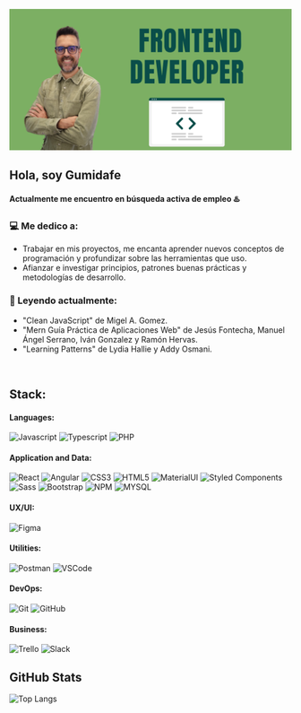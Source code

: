 [![Gumidev.com](index.png)](https://gumidev.com)

## Hola, soy Gumidafe
#### Actualmente me encuentro en **búsqueda activa** de empleo ♨️

### :computer: Me dedico a:

- Trabajar en mis proyectos, me encanta aprender nuevos conceptos de programación y profundizar sobre las herramientas que uso.
- Afianzar e investigar principios, patrones buenas prácticas y metodologías de desarrollo.

### 📖 Leyendo actualmente: 
- "Clean JavaScript" de Migel A. Gomez.
- "Mern Guía Práctica de Aplicaciones Web" de Jesús Fontecha, Manuel Ángel Serrano, Iván Gonzalez y Ramón Hervas.
- "Learning Patterns" de Lydia Hallie y Addy Osmani.

<br>

## Stack:

#### Languages:

![Javascript](https://img.shields.io/badge/JavaScript-F7DF1E?style=flat-the-badge&logo=javascript&logoColor=black)
![Typescript](https://img.shields.io/badge/TypeScript-007ACC?style=flat-the-badge&logo=typescript&logoColor=white)
![PHP](https://img.shields.io/badge/PHP-777BB4?style=flat-the-badge&logo=php&logoColor=white)


#### Application and Data:

![React](https://img.shields.io/badge/React-20232A?style=flat-the-badge&logo=react&logoColor=61DAFB)
![Angular](https://img.shields.io/badge/Angular-DD0031?style=flat-the-badge&logo=angular&logoColor=white)
![CSS3](https://img.shields.io/badge/CSS3-1572B6?style=flat-the-badge&logo=css3&logoColor=white)
![HTML5](https://img.shields.io/badge/HTML5-E34F26?style=flat-the-badge&logo=html5&logoColor=white)
![MaterialUI](https://img.shields.io/badge/Material--UI-0081CB?style=flat-the-badge&logo=material-ui&logoColor=white)
![Styled Components](https://img.shields.io/badge/-Styled%20Components-DB7093?style=flat&logo=styled-components&logoColor=white)
![Sass](https://img.shields.io/badge/-Sass-CC6699?style=flat&logo=sass&logoColor=white)
![Bootstrap](https://img.shields.io/badge/-Bootstrap-563D7C?style=flat&logo=bootstrap&logoColor=white)
![NPM](https://img.shields.io/badge/-NPM-CB3837?style=flat&logo=npm&logoColor=white)
![MYSQL](https://img.shields.io/badge/MySQL-00000F?style=flat-the-badge&logo=mysql&logoColor=white)

#### UX/UI:

![Figma](https://img.shields.io/badge/-Figma-F24E1E?style=flat&logo=figma&logoColor=white)


#### Utilities:

![Postman](https://img.shields.io/badge/-Postman-FF6C37?style=flat&logo=postman&logoColor=white)
![VSCode](https://img.shields.io/badge/-VSCode-007ACC?style=flat&logo=visual-studio-code&logoColor=white)


#### DevOps:

![Git](https://img.shields.io/badge/-Git-F05032?style=flat&logo=git&logoColor=white)
![GitHub](https://img.shields.io/badge/-Github-181717?style=flat&logo=github&logoColor=white)

#### Business:

![Trello](https://img.shields.io/badge/-Trello-0079BF?style=flat&logo=trello&logoColor=white)
![Slack](https://img.shields.io/badge/-Slack-4A154B?style=flat&logo=slack&logoColor=white)

## GitHub Stats
![Top Langs](https://github-readme-stats.vercel.app/api/top-langs/?username=devGumidafe&theme=great-gatsby&layout=compact)

